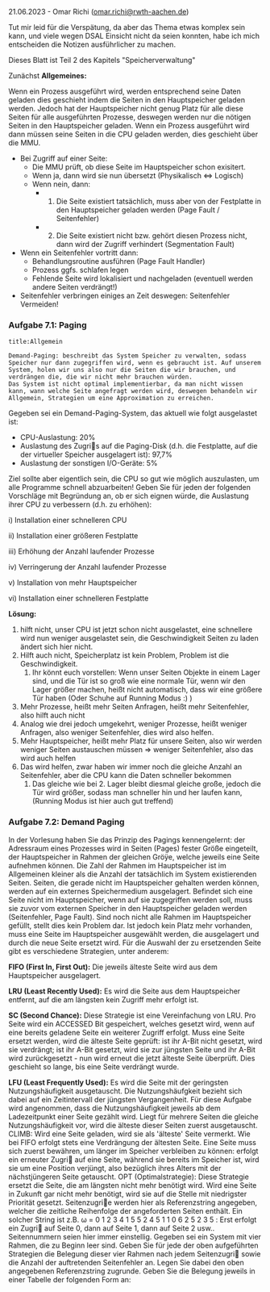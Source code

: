 21.06.2023 - Omar Richi (omar.richi@rwth-aachen.de)

Tut mir leid für die Verspätung, da aber das Thema etwas komplex sein kann, und viele wegen DSAL Einsicht nicht da seien konnten, habe ich mich entscheiden die Notizen ausführlicher zu machen.


Dieses Blatt ist Teil 2 des Kapitels "Speicherverwaltung"

Zunächst **Allgemeines:**

Wenn ein Prozess ausgeführt wird, werden entsprechend seine Daten geladen dies geschieht indem die Seiten in den Hauptspeicher geladen werden. Jedoch hat der Hauptspeicher nicht genug Platz für alle diese Seiten für alle ausgeführten Prozesse, deswegen werden nur die nötigen Seiten in den Hauptspeicher geladen. Wenn ein Prozess  ausgeführt wird dann müssen seine Seiten in die CPU geladen werden, dies geschieht über die MMU.

- Bei Zugriff auf einer Seite:
	- Die MMU prüft, ob diese Seite im Hauptspeicher schon exisitert.
	- Wenn ja, dann wird sie nun übersetzt (Physikalisch $\Leftrightarrow$ Logisch)
	- Wenn nein, dann:
		- 1. Die Seite existiert tatsächlich, muss aber von der Festplatte in den Hauptspeicher geladen werden (Page Fault / Seitenfehler)
		- 2. Die Seite existiert nicht bzw. gehört diesen Prozess nicht, dann wird der Zugriff verhindert (Segmentation Fault)
- Wenn ein Seitenfehler vortritt dann: 
	- Behandlungsroutine ausführen (Page Fault Handler)
	- Prozess ggfs. schlafen legen
	- Fehlende Seite wird lokalisiert und nachgeladen (eventuell werden andere Seiten verdrängt!)
- Seitenfehler verbringen einiges an Zeit deswegen: Seitenfehler Vermeiden!

### Aufgabe 7.1: Paging

```ad-note
title:Allgemein

Demand-Paging: beschreibt das System Speicher zu verwalten, sodass Speicher nur dann zugegriffen wird, wenn es gebraucht ist. Auf unserem System, holen wir uns also nur die Seiten die wir brauchen, und verdrängen die, die wir nicht mehr brauchen würden.
Das System ist nicht optimal implementierbar, da man nicht wissen kann, wann welche Seite angefragt werden wird, deswegen behandeln wir Allgemein, Strategien um eine Approximation zu erreichen.
```

Gegeben sei ein Demand-Paging-System, das aktuell wie folgt ausgelastet ist:

- CPU-Auslastung: 20%
- Auslastung des Zugris auf die Paging-Disk (d.h. die Festplatte, auf die der virtueller Speicher ausgelagert ist): 97,7%
- Auslastung der sonstigen I/O-Geräte: 5%

Ziel sollte aber eigentlich sein, die CPU so gut wie möglich auszulasten, um alle Programme schnell abzuarbeiten! Geben Sie für jeden der folgenden Vorschläge mit Begründung an, ob er sich eignen
würde, die Auslastung ihrer CPU zu verbessern (d.h. zu erhöhen):

i) Installation einer schnelleren CPU

ii) Installation einer größeren Festplatte

iii) Erhöhung der Anzahl laufender Prozesse

iv) Verringerung der Anzahl laufender Prozesse

v) Installation von mehr Hauptspeicher

vi) Installation einer schnelleren Festplatte

**Lösung:**

1. hilft nicht, unser CPU ist jetzt schon nicht ausgelastet, eine schnellere wird nun weniger ausgelastet sein, die Geschwindigkeit Seiten zu laden ändert sich hier nicht.
2.  Hilft auch nicht, Speicherplatz ist kein Problem, Problem ist die Geschwindigkeit.
	1. Ihr könnt euch vorstellen: Wenn unser Seiten Objekte in einem Lager sind, und die Tür ist so groß wie eine normale Tür, wenn wir den Lager größer machen, heißt nicht automatisch, dass wir eine größere Tür haben (Oder Schuhe auf Running Modus :) ) 
3. Mehr Prozesse, heißt mehr Seiten Anfragen, heißt mehr Seitenfehler, also hilft auch nicht
4. Analog wie drei jedoch umgekehrt, weniger Prozesse, heißt weniger Anfragen, also weniger Seitenfehler, dies wird also helfen.
5. Mehr Hauptspeicher, heißt mehr Platz für unsere Seiten, also wir werden weniger Seiten austauschen müssen $\Rightarrow$ weniger Seitenfehler, also das wird auch helfen
6. Das wird helfen, zwar haben wir immer noch die gleiche Anzahl an Seitenfehler, aber die CPU kann die Daten schneller bekommen
	1. Das gleiche wie bei 2. Lager bleibt diesmal gleiche große, jedoch die Tür wird größer, sodass man schneller hin und her laufen kann, (Running Modus ist hier auch gut treffend)


### Aufgabe 7.2: Demand Paging

In der Vorlesung haben Sie das Prinzip des Pagings kennengelernt: der Adressraum eines Prozesses wird in Seiten (Pages) fester Größe eingeteilt, der Hauptspeicher in Rahmen der gleichen Gröÿe, welche jeweils eine Seite aufnehmen können. Die Zahl der Rahmen im Hauptspeicher ist im Allgemeinen kleiner als die Anzahl der tatsächlich im System existierenden Seiten. Seiten, die gerade nicht im Hauptspeicher gehalten werden können, werden auf ein externes Speichermedium ausgelagert. Befindet sich eine Seite nicht im Hauptspeicher, wenn auf sie zugegriffen werden soll, muss sie zuvor vom externen Speicher in den Hauptspeicher geladen werden (Seitenfehler, Page Fault). Sind noch nicht alle Rahmen im Hauptspeicher gefüllt, stellt dies kein Problem dar. Ist jedoch kein Platz mehr vorhanden, muss eine Seite im Hauptspeicher ausgewählt werden, die ausgelagert und durch die neue Seite ersetzt wird. Für die Auswahl der zu ersetzenden Seite gibt es verschiedene Strategien, unter anderem:

**FIFO (First In, First Out):** Die jeweils älteste Seite wird aus dem Hauptspeicher ausgelagert.

**LRU (Least Recently Used):** Es wird die Seite aus dem Hauptspeicher entfernt, auf die am längsten kein Zugriff mehr erfolgt ist.

**SC (Second Chance):** Diese Strategie ist eine Vereinfachung von LRU. Pro Seite wird ein ACCESSED Bit gespeichert, welches gesetzt wird, wenn auf eine bereits geladene Seite ein weiterer Zugriff erfolgt. Muss eine Seite ersetzt werden, wird die älteste Seite geprüft: ist ihr A-Bit nicht gesetzt, wird sie verdrängt; ist ihr A-Bit gesetzt, wird sie zur jüngsten Seite und ihr A-Bit wird zurückgesetzt - nun wird erneut die jetzt älteste Seite überprüft. Dies geschieht so lange, bis eine Seite verdrängt wurde.

**LFU (Least Frequently Used):** Es wird die Seite mit der geringsten Nutzungshäufigkeit ausgetauscht. Die Nutzungshäufgkeit bezieht sich dabei auf ein Zeitintervall der jüngsten Vergangenheit. Für diese Aufgabe wird angenommen, dass die Nutzungshäufigkeit jeweils ab dem Ladezeitpunkt einer Seite gezählt wird. Liegt für mehrere Seiten die gleiche Nutzungshäufigkeit vor, wird die älteste dieser Seiten zuerst ausgetauscht.
CLIMB: Wird eine Seite geladen, wird sie als 'älteste' Seite vermerkt. Wie bei FIFO erfolgt stets eine Verdrängung der ältesten Seite. Eine Seite muss sich zuerst bewähren, um länger im Speicher verbleiben zu können: erfolgt ein erneuter Zugri auf eine Seite, während sie bereits im Speicher ist, wird sie um eine Position verjüngt, also bezüglich ihres Alters mit der nächstjüngeren Seite getauscht.
OPT (Optimalstrategie): Diese Strategie ersetzt die Seite, die am längsten nicht mehr benötigt wird. Wird eine Seite in Zukunft gar nicht mehr benötigt, wird sie auf die Stelle mit niedrigster Priorität gesetzt.
Seitenzugrie werden hier als Referenzstring angegeben, welcher die zeitliche Reihenfolge der angeforderten Seiten enthält. Ein solcher String ist z.B. ω = 0 1 2 3 4 1 5 5 2 4 5 1 1 0 6 2 5 2 3 5 : Erst erfolgt ein Zugri auf Seite 0, dann auf Seite 1, dann auf Seite 2 usw.. Seitennummern seien hier immer einstellig.
Gegeben sei ein System mit vier Rahmen, die zu Beginn leer sind. Geben Sie für jede der oben aufgeführten Strategien die Belegung dieser vier Rahmen nach jedem Seitenzugri sowie die Anzahl der auftretenden Seitenfehler an. Legen Sie dabei den oben angegebenen Referenzstring zugrunde. Geben
Sie die Belegung jeweils in einer Tabelle der folgenden Form an: